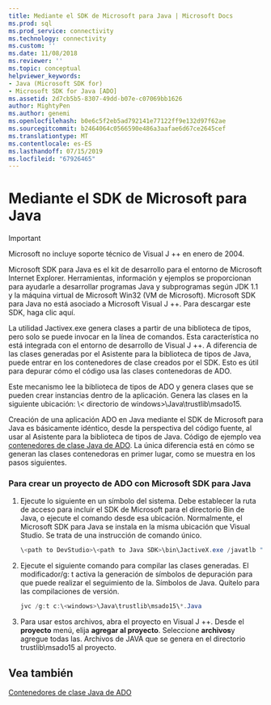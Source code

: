 ```yaml
---
title: Mediante el SDK de Microsoft para Java | Microsoft Docs
ms.prod: sql
ms.prod_service: connectivity
ms.technology: connectivity
ms.custom: ''
ms.date: 11/08/2018
ms.reviewer: ''
ms.topic: conceptual
helpviewer_keywords:
- Java (Microsoft SDK for)
- Microsoft SDK for Java [ADO]
ms.assetid: 2d7cb5b5-8307-49dd-b07e-c07069bb1626
author: MightyPen
ms.author: genemi
ms.openlocfilehash: b0e6c5f2eb5ad792141e77122ff9e132d97f62ae
ms.sourcegitcommit: b2464064c0566590e486a3aafae6d67ce2645cef
ms.translationtype: MT
ms.contentlocale: es-ES
ms.lasthandoff: 07/15/2019
ms.locfileid: "67926465"
---
```

# <a name="using-the-microsoft-sdk-for-java"></a>Mediante el SDK de Microsoft para Java

> [!IMPORTANT]
> Microsoft no incluye soporte técnico de Visual J ++ en enero de 2004.

Microsoft SDK para Java es el kit de desarrollo para el entorno de Microsoft Internet Explorer. Herramientas, información y ejemplos se proporcionan para ayudarle a desarrollar programas Java y subprogramas según JDK 1.1 y la máquina virtual de Microsoft Win32 (VM de Microsoft). Microsoft SDK para Java no está asociado a Microsoft Visual J ++. Para descargar este SDK, haga clic aquí.  
  
 La utilidad Jactivex.exe genera clases a partir de una biblioteca de tipos, pero solo se puede invocar en la línea de comandos. Esta característica no está integrada con el entorno de desarrollo de Visual J ++. A diferencia de las clases generadas por el Asistente para la biblioteca de tipos de Java, puede entrar en los contenedores de clase creados por el SDK. Esto es útil para depurar cómo el código usa las clases contenedoras de ADO.  
  
 Este mecanismo lee la biblioteca de tipos de ADO y genera clases que se pueden crear instancias dentro de la aplicación. Genera las clases en la siguiente ubicación: \\< directorio de windows\>\Java\trustlib\msado15.  
  
 Creación de una aplicación ADO en Java mediante el SDK de Microsoft para Java es básicamente idéntico, desde la perspectiva del código fuente, al usar al Asistente para la biblioteca de tipos de Java. Código de ejemplo vea [contenedores de clase Java de ADO](../../../ado/guide/appendixes/ado-java-class-wrappers.md). La única diferencia está en cómo se generan las clases contenedoras en primer lugar, como se muestra en los pasos siguientes.  
  
### <a name="to-create-an-ado-project-with-the-microsoft-sdk-for-java"></a>Para crear un proyecto de ADO con Microsoft SDK para Java  
  
1.  Ejecute lo siguiente en un símbolo del sistema. Debe establecer la ruta de acceso para incluir el SDK de Microsoft para el directorio Bin de Java, o ejecute el comando desde esa ubicación. Normalmente, el Microsoft SDK para Java se instala en la misma ubicación que Visual Studio. Se trata de una instrucción de comando único.  
  
    ```java
    \<path to DevStudio>\<path to Java SDK>\bin\JactiveX.exe /javatlb "C:\program files\common files\system\ado\msado15.dll"  
    ```  
  
2.  Ejecute el siguiente comando para compilar las clases generadas. El modificador/g: t activa la generación de símbolos de depuración para que puede realizar el seguimiento de la. Símbolos de Java. Quítelo para las compilaciones de versión.  
  
    ```java
    jvc /g:t c:\<windows>\Java\trustlib\msado15\*.Java  
    ```  
  
3.  Para usar estos archivos, abra el proyecto en Visual J ++. Desde el **proyecto** menú, elija **agregar al proyecto**. Seleccione **archivos**y agregue todas las. Archivos de JAVA que se genera en el directorio trustlib\msado15 al proyecto.  
  
## <a name="see-also"></a>Vea también  
 [Contenedores de clase Java de ADO](../../../ado/guide/appendixes/ado-java-class-wrappers.md)   
